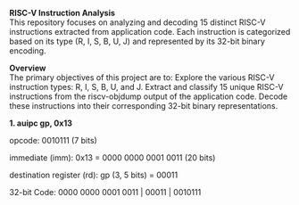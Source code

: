 **RISC-V Instruction Analysis**<br>
This repository focuses on analyzing and decoding 15 distinct RISC-V instructions extracted from application code.
Each instruction is categorized based on its type (R, I, S, B, U, J) and represented by its 32-bit binary encoding.

**Overview**<br>
The primary objectives of this project are to:
Explore the various RISC-V instruction types: R, I, S, B, U, and J.
Extract and classify 15 unique RISC-V instructions from the riscv-objdump output of the application code.
Decode these instructions into their corresponding 32-bit binary representations.<br>

**1. auipc gp, 0x13**

opcode: 0010111 (7 bits)

immediate (imm): 0x13 = 0000 0000 0001 0011 (20 bits)

destination register (rd): gp (3, 5 bits) = 00011

32-bit Code: 0000 0000 0001 0011 | 00011 | 0010111
